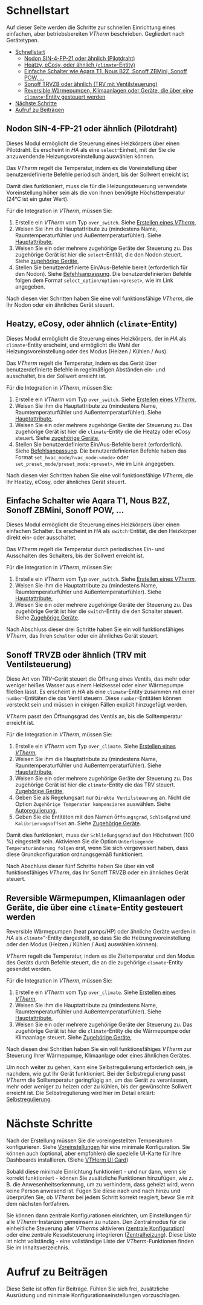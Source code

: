 # Schnellstart

Auf dieser Seite werden die Schritte zur schnellen Einrichtung eines einfachen, aber betriebsbereiten _VTherm_ beschrieben. Gegliedert nach Gerätetypen.

- [Schnellstart](#quick-start)
  - [Nodon SIN-4-FP-21 oder ähnlich (Pilotdraht)](#nodon-sin-4-fp-21-oder-ähnlich-pilotdraht)
  - [Heatzy, eCosy, oder ähnlich (`climate`-Entity)](#heatzy-ecosy-oder-ähnlich-climate-entity)
  - [Einfache Schalter wie Aqara T1, Nous B2Z, Sonoff ZBMini, Sonoff POW, ...](#einfache-schalter-wie-aqara-t1-nous-b2z-sonoff-zbmini-sonoff-pow-)
  - [Sonoff TRVZB oder ähnlich (TRV mit Ventilsteuerung)](#sonoff-trvzb-oder-ähnlich-trv-mit-ventilsteuerung)
  - [Reversible Wärmepumpen, Klimaanlagen oder Geräte, die über eine `climate`-Entity gesteuert werden](#reversible-wärmepumpen-klimaanlagen-oder-geräte-die-über-eine-climate-entity-gesteuert-werden)
- [Nächste Schritte](#nächste-schritte)
- [Aufruf zu Beiträgen](#aufruf-zu-beiträgen)

## Nodon SIN-4-FP-21 oder ähnlich (Pilotdraht)

Dieses Modul ermöglicht die Steuerung eines Heizkörpers über einen Pilotdraht. Es erscheint in _HA_ als eine `select`-Einheit, mit der Sie die anzuwendende Heizungsvoreinstellung auswählen können.

Das _VTherm_ regelt die Temperatur, indem es die Voreinstellung über benutzerdefinierte Befehle periodisch ändert, bis der Sollwert erreicht ist.

Damit dies funktioniert, muss die für die Heizungssteuerung verwendete Voreinstellung höher sein als die von Ihnen benötigte Höchsttemperatur (24°C ist ein guter Wert).

Für die Integration in _VTherm_, müssen Sie:
1. Erstelle ein _VTherm_ vom Typ `over_switch`. Siehe [Erstellen eines _VTherm_](creation.md),
2. Weisen Sie ihm die Hauptattribute zu (mindestens Name, Raumtemperaturfühler und Außentemperaturfühler). Siehe [Hauptattribute](base-attributes.md),
3. Weisen Sie ein oder mehrere zugehörige Geräte der Steuerung zu. Das zugehörige Gerät ist hier die `select`-Entität, die den Nodon steuert. Siehe [zugehörige Geräte](over-switch.md),
4. Stellen Sie benutzerdefinierte Ein/Aus-Befehle bereit (erforderlich für den Nodon). Siehe [Befehlsanpassung](over-switch.md#command-customization). Die benutzerdefinierten Befehle folgen dem Format `select_option/option:<preset>`, wie im Link angegeben.

Nach diesen vier Schritten haben Sie eine voll funktionsfähige _VTherm_, die Ihr Nodon oder ein ähnliches Gerät steuert.

## Heatzy, eCosy, oder ähnlich (`climate`-Entity)

Dieses Modul ermöglicht die Steuerung eines Heizkörpers, der in _HA_ als `climate`-Entity erscheint, und ermöglicht die Wahl der Heizungsvoreinstellung oder des Modus (Heizen / Kühlen / Aus).

Das _VTherm_ regelt die Temperatur, indem es das Gerät über benutzerdefinierte Befehle in regelmäßigen Abständen ein- und ausschaltet, bis der Sollwert erreicht ist.

Für die Integration in _VTherm_, müssen Sie:
1. Erstelle ein _VTherm_ vom Typ `over_switch`. Siehe [Erstellen eines _VTherm_](creation.md),
2. Weisen Sie ihm die Hauptattribute zu (mindestens Name, Raumtemperaturfühler und Außentemperaturfühler). Siehe [Hauptattribute](base-attributes.md),
3. Weisen Sie ein oder mehrere zugehörige Geräte der Steuerung zu. Das zugehörige Gerät ist hier die `climate`-Entity die die Heatzy oder eCosy steuert. Siehe [zugehörige Geräte](over-switch.md),
4. Stellen Sie benutzerdefinierte Ein/Aus-Befehle bereit (erforderlich). Siehe [Befehlsanpassung](over-switch.md#command-customization). Die benutzerdefinierten Befehle haben das Format `set_hvac_mode/hvac_mode:<mode>` oder `set_preset_mode/preset_mode:<preset>`, wie im Link angegeben.

Nach diesen vier Schritten haben Sie eine voll funktionsfähige _VTherm_, die Ihr Heatzy, eCosy, oder ähnliches Gerät steuert.

## Einfache Schalter wie Aqara T1, Nous B2Z, Sonoff ZBMini, Sonoff POW, ...

Dieses Modul ermöglicht die Steuerung eines Heizkörpers über einen einfachen Schalter. Es erscheint in _HA_ als `switch`-Entität, die den Heizkörper direkt ein- oder ausschaltet.

Das _VTherm_ regelt die Temperatur durch periodisches Ein- und Ausschalten des Schalters, bis der Sollwert erreicht ist.

Für die Integration in _VTherm_, müssen Sie:
1. Erstelle ein _VTherm_ vom Typ `over_switch`. Siehe [Erstellen eines _VTherm_](creation.md),
2. Weisen Sie ihm die Hauptattribute zu (mindestens Name, Raumtemperaturfühler und Außentemperaturfühler). Siehe [Hauptattribute](base-attributes.md),
3. Weisen Sie ein oder mehrere zugehörige Geräte der Steuerung zu. Das zugehörige Gerät ist hier die `switch`-Entity die den Schalter steuert. Siehe [Zugehörige Geräte](over-switch.md).

Nach Abschluss dieser drei Schritte haben Sie ein voll funktionsfähiges _VTherm_, das Ihren `Schalter` oder ein ähnliches Gerät steuert.

## Sonoff TRVZB oder ähnlich (TRV mit Ventilsteuerung)

Diese Art von _TRV_-Gerät steuert die Öffnung eines Ventils, das mehr oder weniger heißes Wasser aus einem Heizkessel oder einer Wärmepumpe fließen lässt. Es erscheint in _HA_ als eine `climate`-Entity zusammen mit einer `number`-Entitäten die das Ventil steuern. Diese `number`-Entitäten können versteckt sein und müssen in einigen Fällen explizit hinzugefügt werden.

_VTherm_ passt den Öffnungsgrad des Ventils an, bis die Solltemperatur erreicht ist.

Für die Integration in _VTherm_, müssen Sie:
1. Erstelle ein _VTherm_ vom Typ `over_climate`. Siehe [Erstellen eines _VTherm_](creation.md),
2. Weisen Sie ihm die Hauptattribute zu (mindestens Name, Raumtemperaturfühler und Außentemperaturfühler). Siehe [Hauptattribute](base-attributes.md),
3. Weisen Sie ein oder mehrere zugehörige Geräte der Steuerung zu. Das zugehörige Gerät ist hier die `climate`-Entity die das TRV steuert. [Zugehörige Geräte](over-climate.md),
4. Geben Sie als Regelungsart nur `Direkte Ventilsteuerung` an. Nicht die Option `Zugehörige Temperatur kompensieren` auswählen. Siehe [Autoregulierung](over-climate.md#auto-regulation),
5. Geben Sie die Entitäten mit den Namen `Öffnungsgrad`, `Schließgrad` und `Kalibrierungsoffset` an. Siehe [Zugehörige Geräte](over-switch.md).

Damit dies funktioniert, muss der `Schließungsgrad` auf den Höchstwert (100 %) eingestellt sein. Aktivieren Sie die Option `Unterliegende Temperaturänderung folgen` erst, wenn Sie sich vergewissert haben, dass diese Grundkonfiguration ordnungsgemäß funktioniert.

Nach Abschluss dieser fünf Schritte haben Sie über ein voll funktionsfähiges _VTherm_, das Ihr Sonoff TRVZB oder ein ähnliches Gerät steuert.

## Reversible Wärmepumpen, Klimaanlagen oder Geräte, die über eine `climate`-Entity gesteuert werden

Reversible Wärmepumpen (heat pumps/HP) oder ähnliche Geräte werden in _HA_ als `climate`“-Entity dargestellt, so dass Sie die Heizungsvoreinstellung oder den Modus (Heizen / Kühlen / Aus) auswählen können).

_VTherm_ regelt die Temperatur, indem es die Zieltemperatur und den Modus des Geräts durch Befehle steuert, die an die zugehörige `climate`-Entity gesendet werden.

Für die Integration in _VTherm_, müssen Sie:
1. Erstelle ein _VTherm_ vom Typ `over_climate`. Siehe [Erstellen eines _VTherm_](creation.md),
2. Weisen Sie ihm die Hauptattribute zu (mindestens Name, Raumtemperaturfühler und Außentemperaturfühler). Siehe [Hauptattribute](base-attributes.md),
3. Weisen Sie ein oder mehrere zugehörige Geräte der Steuerung zu. Das zugehörige Gerät ist hier die `climate`-Entity  die die Wärmepumpe oder Klimaanlage steuert. Siehe [Zugehörige Geräte](over-climate.md),

Nach diesen drei Schritten haben Sie ein voll funktionsfähiges _VTherm_ zur Steuerung Ihrer Wärmepumpe, Klimaanlage oder eines ähnlichen Gerätes.

Um noch weiter zu gehen, kann eine Selbstregulierung erforderlich sein, je nachdem, wie gut Ihr Gerät funktioniert. Bei der Selbstregulierung passt _VTherm_ die Solltemperatur geringfügig an, um das Gerät zu veranlassen, mehr oder weniger zu heizen oder zu kühlen, bis der gewünschte Sollwert erreicht ist. Die Selbstregulierung wird hier im Detail erklärt: [Selbstregulierung](self-regulation.md).

# Nächste Schritte

Nach der Erstellung müssen Sie die voreingestellten Temperaturen konfigurieren. Siehe [Voreinstellungen](feature-presets.md) für eine minimale Konfiguration.
Sie können auch (optional, aber empfohlen) die spezielle UI-Karte für Ihre Dashboards installieren. (Siehe [VTHerm UI Card](https://github.com/jmcollin78/versatile-thermostat-ui-card))

Sobald diese minimale Einrichtung funktioniert - und nur dann, wenn sie korrekt funktioniert - können Sie zusätzliche Funktionen hinzufügen, wie z. B. die Anwesenheitserkennung, um zu verhindern, dass geheizt wird, wenn keine Person anwesend ist. Fügen Sie diese nach und nach hinzu und überprüfen Sie, ob _VTherm_ bei jedem Schritt korrekt reagiert, bevor Sie mit dem nächsten fortfahren.

Sie können dann zentrale Konfigurationen einrichten, um Einstellungen für alle _VTherm_-Instanzen gemeinsam zu nutzen. Den Zentralmodus für die einheitliche Steuerung aller _VTherms_ aktivieren ([zentrale Konfiguration](feature-central-mode.md)) oder eine zentrale Kesselsteuerung integrieren ([Zentralheizung](feature-central-boiler.md)). Diese Liste ist nicht vollständig - eine vollständige Liste der _VTherm_-Funktionen finden Sie im Inhaltsverzeichnis.

# Aufruf zu Beiträgen

Diese Seite ist offen für Beiträge. Fühlen Sie sich frei, zusätzliche Ausrüstung und minimale Konfigurationseinstellungen vorzuschlagen.
